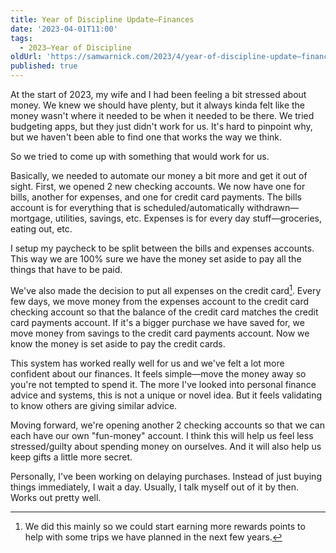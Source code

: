 ```yaml
---
title: Year of Discipline Update—Finances
date: '2023-04-01T11:00'
tags:
  - 2023—Year of Discipline
oldUrl: 'https://samwarnick.com/2023/4/year-of-discipline-update—finances'
published: true
---
```


At the start of 2023, my wife and I had been feeling a bit stressed about money. We knew we should have plenty, but it always kinda felt like the money wasn't where it needed to be when it needed to be there. We tried budgeting apps, but they just didn't work for us. It's hard to pinpoint why, but we haven't been able to find one that works the way we think.

So we tried to come up with something that would work for us.

Basically, we needed to automate our money a bit more and get it out of sight. First, we opened 2 new checking accounts. We now have one for bills, another for expenses, and one for credit card payments. The bills account is for everything that is scheduled/automatically withdrawn—mortgage, utilities, savings, etc. Expenses is for every day stuff—groceries, eating out, etc.

I setup my paycheck to be split between the bills and expenses accounts. This way we are 100% sure we have the money set aside to pay all the things that have to be paid.

We've also made the decision to put all expenses on the credit card[^1]. Every few days, we move money from the expenses account to the credit card checking account so that the balance of the credit card matches the credit card payments account. If it's a bigger purchase we have saved for, we move money from savings to the credit card payments account. Now we know the money is set aside to pay the credit cards.

This system has worked really well for us and we've felt a lot more confident about our finances. It feels simple—move the money away so you're not tempted to spend it. The more I've looked into personal finance advice and systems, this is not a unique or novel idea. But it feels validating to know others are giving similar advice.

Moving forward, we're opening another 2 checking accounts so that we can each have our own "fun-money" account. I think this will help us feel less stressed/guilty about spending money on ourselves. And it will also help us keep gifts a little more secret.

Personally, I've been working on delaying purchases. Instead of just buying things immediately, I wait a day. Usually, I talk myself out of it by then. Works out pretty well.

[^1]: We did this mainly so we could start earning more rewards points to help with some trips we have planned in the next few years.
